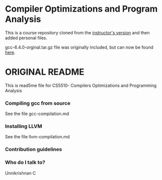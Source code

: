 # Compiler Optimizations and Program Analysis
This is a course repository cloned from the [instructor's version](https://bitbucket.org/unnikrishnanatiitpkd/compiler-optimizations-and-program-analysis/src/master/) and then added personal files.

gcc-6.4.0-orginal.tar.gz file was originally included, but can now be found [here](https://drive.google.com/drive/folders/1-43_4esGW1qHoI7_4JY_0LgGacJDPZv6?usp=sharing).

# ORIGINAL README #

This is read5me file for CS5510- Compilers Optimizations and Programming Analysis 

### Compiling gcc from source

See the file gcc-compilation.md

### Installing LLVM
See the file llvm-compilation.md

### Contribution guidelines ###


### Who do I talk to? ###

Unnikrishnan C